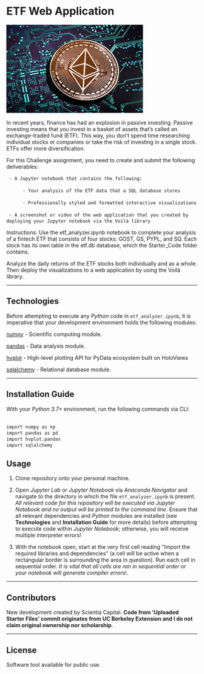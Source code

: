 # ETF Web Application 

![](https://github.com/ScientiaCapital/ETF-Web-Application/blob/main/Images/ETF%20invest%20app.jpeg)

In recent years, finance has had an explosion in passive investing. Passive investing means that you invest in a basket of assets that’s called an exchange-traded fund (ETF). This way, you don’t spend time researching individual stocks or companies or take the risk of investing in a single stock. ETFs offer more diversification.

For this Challenge assignment, you need to create and submit the following deliverables:

     - A Jupyter notebook that contains the following:

          - Your analysis of the ETF data that a SQL database stores

          - Professionally styled and formatted interactive visualizations

     - A screenshot or video of the web application that you created by deploying your Jupyter notebook via the Voilà library

Instructions:  Use the etf_analyzer.ipynb notebook to complete your analysis of a fintech ETF that consists of four stocks: GOST, GS, PYPL, and SQ. Each stock has its own table in the etf.db database, which the Starter_Code folder contains.

Analyze the daily returns of the ETF stocks both individually and as a whole. Then deploy the visualizations to a web application by using the Voilà library.


---

## Technologies

Before attempting to execute any _Python_ code in `etf_analyzer.ipynb`, it is imperative that your development environment holds the following modules:

[numpy](https://numpy.org/doc/stable/user/quickstart.html) - Scientific computing module.

[pandas](https://pandas.pydata.org/pandas-docs/stable/) - Data analysis module.

[hvplot](https://hvplot.holoviz.org/getting_started/index.html) - High-level plotting API for PyData ecosystem built on HoloViews

[sqlalchemy](https://www.sqlalchemy.org/) - Relational database module.

---

## Installation Guide

With your _Python 3.7+_ environment, run the following commands via CLI:

```

import numpy as np
import pandas as pd
import hvplot.pandas
import sqlalchemy

```

## Usage

1. Clone repository onto your personal machine. 

2. Open _Jupyter Lab_ or _Jupyter Notebook_ via _Anaconda Navigator_ and navigate to the directory in which the file `etf_analyzer.ipynb` is present. _All relevant code for this repository will be executed via Jupyter Notebook and no output will be printed to the command line_. Ensure that all relevant dependencies and _Python_ modules are installed (see __Technologies__ and __Installation Guide__ for more details) before attempting to execute code within _Jupyter Notebook_; otherwise, you will receive multiple interpreter errors! 

3. With the notebook open, start at the very first cell reading "Import the required libraries and dependencies" (a cell will be active when a rectangular border is surrounding the area in question). Run each cell in sequential order. _It is vital that all cells are ran in sequential order or your notebook will generate compiler errors_!. 

---

## Contributors

New development created by Scientia Capital. **Code from 'Uploaded Starter Files' commit originates from UC Berkeley Extension and I do not claim original ownership nor scholarship**.

---

## License

Software tool available for public use. 
